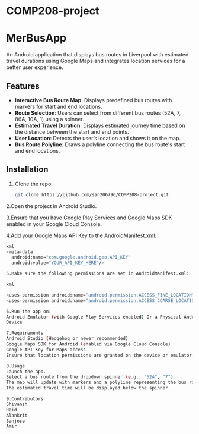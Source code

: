 # COMP208-project
# MerBusApp

An Android application that displays bus routes in Liverpool with estimated travel durations using Google Maps and integrates location services for a better user experience.

## Features

- **Interactive Bus Route Map**: Displays predefined bus routes with markers for start and end locations.
- **Route Selection**: Users can select from different bus routes (52A, 7, 86A, 10A, 1) using a spinner.
- **Estimated Travel Duration**: Displays estimated journey time based on the distance between the start and end points.
- **User Location**: Detects the user’s location and shows it on the map.
- **Bus Route Polyline**: Draws a polyline connecting the bus route's start and end locations.

## Installation

1. Clone the repo:
   ```bash
   git clone https://github.com/san206796/COMP208-project.git

2.Open the project in Android Studio.

3.Ensure that you have Google Play Services and Google Maps SDK enabled in your Google Cloud Console.

4.Add your Google Maps API Key to the AndroidManifest.xml:
```bash
xml
<meta-data
  android:name="com.google.android.geo.API_KEY"
  android:value="YOUR_API_KEY_HERE"/>

5.Make sure the following permissions are set in AndroidManifest.xml:

xml

<uses-permission android:name="android.permission.ACCESS_FINE_LOCATION"/>
<uses-permission android:name="android.permission.ACCESS_COARSE_LOCATION"/>

6.Run the app on:
Android Emulator (with Google Play Services enabled) Or a Physical Android 
Device

7.Requirements
Android Studio (Hedgehog or newer recommended)
Google Maps SDK for Android (enabled via Google Cloud Console)
Google API Key for Maps access
Ensure that location permissions are granted on the device or emulator.

8.Usage
Launch the app.
Select a bus route from the dropdown spinner (e.g., "52A", "7").
The map will update with markers and a polyline representing the bus route.
The estimated travel time will be displayed below the spinner.

9.Contributors
Shivansh 
Raid
Alankrit
Sanjose
Amir
